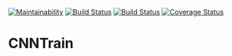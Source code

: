[![Maintainability](https://api.codeclimate.com/v1/badges/c9ee58c9b0fe15f380f5/maintainability)](https://codeclimate.com/github/EmbeddedMontiArc/CNNTrainLang/maintainability)
[![Build Status](https://travis-ci.org/EmbeddedMontiArc/CNNTrainLang.svg?branch=master)](https://travis-ci.org/EmbeddedMontiArc/CNNTrainLang)
[![Build Status](https://circleci.com/gh/EmbeddedMontiArc/CNNTrainLang/tree/master.svg?style=shield&circle-token=:circle-token)](https://circleci.com/gh/EmbeddedMontiArc/CNNTrainLang/tree/master)
[![Coverage Status](https://coveralls.io/repos/github/EmbeddedMontiArc/CNNTrainLang/badge.svg?branch=master)](https://coveralls.io/github/EmbeddedMontiArc/CNNTrainLang?branch=master)

# CNNTrain
